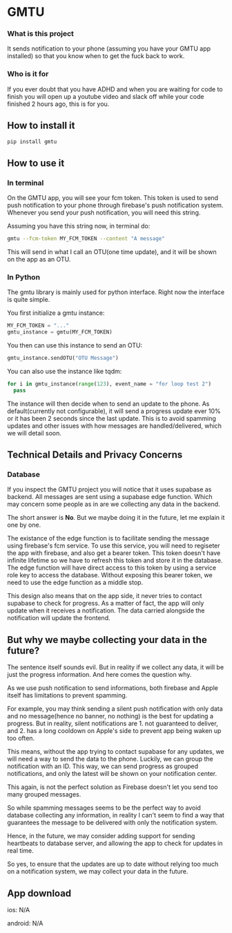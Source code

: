 # GMTU

### What is this project

It sends notification to your phone (assuming you have your GMTU app installed) so that you know when to get the fuck back to work.

### Who is it for

If you ever doubt that you have ADHD and when you are waiting for code to finish you will open up a youtube video and slack off while your code finished 2 hours ago, this is for you.


## How to install it

```bash
pip install gmtu
```

## How to use it

### In terminal

On the GMTU app, you will see your fcm token. This token is used to send push notification to your phone through firebase's push notification system. Whenever you send your push notification, you will need this string.

Assuming you have this string now, in terminal do:
```bash
gmtu --fcm-token MY_FCM_TOKEN --content "A message"
```

This will send in what I call an OTU(one time update), and it will be shown on the app as an OTU.


### In Python

The gmtu library is mainly used for python interface. Right now the interface is quite simple.

You first initialize a gmtu instance:

```python
MY_FCM_TOKEN = "..."
gmtu_instance = gmtu(MY_FCM_TOKEN)
```

You then can use this instance to send an OTU:
```python
gmtu_instance.sendOTU("OTU Message")
```

You can also use the instance like tqdm:
```python
for i in gmtu_instance(range(123), event_name = "for loop test 2")
  pass
```

The instance will then decide when to send an update to the phone. As default(currently not configurable), it will send a progress update ever 10% or it has been 2 seconds since the last update. This is to avoid spamming updates and other issues with how messages are handled/delivered, which we will detail soon.


## Technical Details and Privacy Concerns

### Database

If you inspect the GMTU project you will notice that it uses supabase as backend. All messages are sent using a supabase edge function. Which may concern some people as in are we collecting any data in the backend.

The short answer is **No**. But we maybe doing it in the future, let me explain it one by one.

The existance of the edge function is to facilitate sending the message using firebase's fcm service. To use this service, you will need to regiseter the app with firebase, and also get a bearer token. This token doesn't have infinite lifetime so we have to refresh this token and store it in the database. The edge function will have direct access to this token by using a service role key to access the database. Without exposing this bearer token, we need to use the edge function as a middle stop.

This design also means that on the app side, it never tries to contact supabase to check for progress. As a matter of fact, the app will only update when it receives a notification. The data carried alongside the notification will update the frontend.


## But why we maybe collecting your data in the future?

The sentence itself sounds evil. But in reality if we collect any data, it will be just the progress information. And here comes the question why.

As we use push notification to send informations, both firebase and Apple itself has limitations to prevent spamming.

For example, you may think sending a silent push notification with only data and no message(hence no banner, no nothing) is the best for updating a progress. But in reality, silent notifications are 1. not guaranteed to deliver, and 2. has a long cooldown on Apple's side to prevent app being waken up too often.

This means, without the app trying to contact supabase for any updates, we will need a way to send the data to the phone. Luckily, we can group the notification with an ID. This way, we can send progress as grouped notifications, and only the latest will be shown on your notification center.

This again, is not the perfect solution as Firebase doesn't let you send too many grouped messages.

So while spamming messages seems to be the perfect way to avoid database collecting any information, in reality I can't seem to find a way that guarantees the message to be delivered with only the notification system.

Hence, in the future, we may consider adding support for sending heartbeats to database server, and allowing the app to check for updates in real time.

So yes, to ensure that the updates are up to date without relying too much on a notification system, we may collect your data in the future.

## App download

ios: N/A

android: N/A
